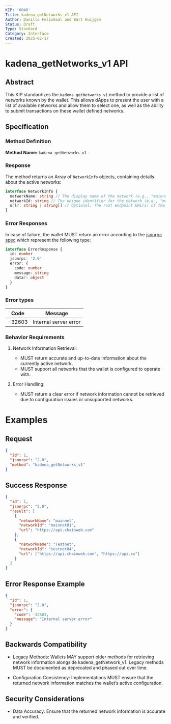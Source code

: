 ```yaml
---
KIP: '0040'
Title: kadena_getNetworks_v1 API
Author: Danillo Felixdaal and Bart Huijgen
Status: Draft
Type: Standard
Category: Interface
Created: 2025-02-17
---
```


# kadena_getNetworks_v1 API

## Abstract

This KIP standardizes the `kadena_getNetworks_v1` method to provide a list of networks known by the wallet. This allows dApps to present the user with a list of available networks and allow them to select one, as well as the ability to submit transactions on these wallet defined networks.

## Specification

### Method Definition

**Method Name:** `kadena_getNetworks_v1`

### Response

The method returns an Array of `NetworkInfo` objects, containing details about the active networks:

```ts
interface NetworkInfo {
  networkName: string // The display name of the network (e.g., "mainnet").
  networkId: string // The unique identifier for the network (e.g., "mainnet01").
  url?: string | string[] // Optional: The root endpoint URL(s) of the network. This should be the base URL for sending commands (e.g., "https://api.chainweb.com") rather than the full command path. Placeholders for chainId should be managed by the client.
}
```

### Error Responses

In case of failure, the wallet MUST return an error according to the [jsonrpc spec](https://www.jsonrpc.org/specification#error_object) which represent the following type:

```typescript
interface ErrorResponse {
  id: number
  jsonrpc: '2.0'
  error: {
    code: number
    message: string
    data?: object
  }
}
```

### Error types

| Code   | Message               |
| ------ | --------------------- |
| -32603 | Internal server error |

### Behavior Requirements

1. Network Information Retrieval:

   - MUST return accurate and up-to-date information about the currently active network.
   - MUST support all networks that the wallet is configured to operate with.

2. Error Handling:
   - MUST return a clear error if network information cannot be retrieved due to configuration issues or unsupported networks.

# Examples

## Request

```json
{
  "id": 1,
  "jsonrpc": "2.0",
  "method": "kadena_getNetworks_v1"
}
```

## Success Response

```json
{
  "id": 1,
  "jsonrpc": "2.0",
  "result": [
    {
      "networkName": "mainnet",
      "networkId": "mainnet01",
      "url": "https://api.chainweb.com"
    },
    {
      "networkName": "Testnet",
      "networkId": "testnet04",
      "url": ["https://api.chainweb.com", "https://api.xx"]
    }
  ]
}
```

## Error Response Example

```json
{
  "id": 1,
  "jsonrpc": "2.0",
  "error": {
    "code": -32603,
    "message": "Internal server error"
  }
}
```

## Backwards Compatibility

- Legacy Methods: Wallets MAY support older methods for retrieving network information alongside kadena_getNetwork_v1. Legacy methods MUST be documented as deprecated and phased out over time.

- Configuration Consistency: Implementations MUST ensure that the returned network information matches the wallet’s active configuration.

## Security Considerations

- Data Accuracy: Ensure that the returned network information is accurate and verified.
